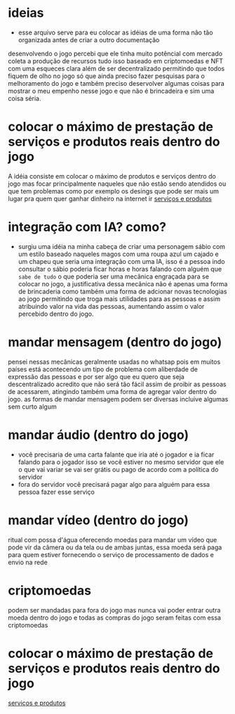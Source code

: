 # ideias

- esse arquivo serve para eu colocar as idéias de uma forma não tão organizada antes de criar a outro documentação

desenvolvendo o jogo percebi que ele tinha muito potêncial com mercado coleta a produção de recursos tudo isso baseado em criptomoedas e NFT com uma esqueces clara além de ser decentralizado permitindo que todos fiquem de olho no jogo só que ainda preciso fazer pesquisas para o melhoramento do jogo e também preciso deservolver algumas coisas para mostrar o meu empenho nesse jogo e que não é brincadeira e sim uma coisa séria.

# colocar o máximo de prestação de serviços e produtos reais dentro do jogo
A idéia consiste em colocar o máximo de produtos e serviços dentro do jogo mas focar principalmente naqueles que não estão sendo atendidos ou que tem problemas como por exemplo os desings que pode ser mais um lugar pra quem quer ganhar dinheiro na internet ir
[serviços e produtos](/docs/servicos_produtos_internet.md)

# integração com IA? como?
- surgiu uma idéia na minha cabeça de criar uma personagem sábio com um estilo baseado naqueles magos com uma roupa azul um cajado e um chapeu que seria uma integração com uma IA, isso é a pessoa indo consultar o sábio poderia ficar horas e horas falando com alguém que `sabe de tudo` o que poderia ser uma mecânica engraçada para se colocar no jogo, a justificativa dessa mecânica não é apenas uma forma de brincaderia como também uma forma de adcionar novas tecnologias ao jogo permitindo que troga mais utilidades para as pessoas e assim atribuindo valor na vida das pessoas, aumentando assim o valor percebido dentro do jogo.

# mandar mensagem (dentro do jogo)
pensei nessas mecânicas geralmente usadas no whatsap pois em muitos países está acontecendo um tipo de problema com aliberdade de expressão das pessoas e por ser algo que eu quero que seja descentralizado acredito que não será tão fácil assim de proibir as pessoas de acessarem, atingindo também uma forma de agregar valor dentro do jogo.
as formas de mandar mensagem podem ser diversas incluive algumas sem curto algum

# mandar áudio (dentro do jogo)
- você precisaria de uma carta falante que iria até o jogador e ia ficar falando para o jogador isso se você estiver no mesmo servidor que ele o que vai variar se vai ser grátis ou pago de acordo com a política do servidor
- fora do servidor você precisará pagar algo para alguém para essa pessoa fazer esse serviço

# mandar vídeo (dentro do jogo)
ritual com possa d'água oferecendo moedas para mandar um vídeo que pode vir da câmera ou da tela ou de ambas juntas, essa moeda será paga para quem estiver fornecendo o serviço de processamento de dados e envio na rede

# criptomoedas
podem ser mandadas para fora do jogo mas nunca vai poder entrar outra moeda dentro do jogo e todas as compras do jogo seram feitas com essa criptomoedas

# colocar o máximo de prestação de serviços e produtos reais dentro do jogo
[serviços e produtos](caminho/do/arquivo.md)
